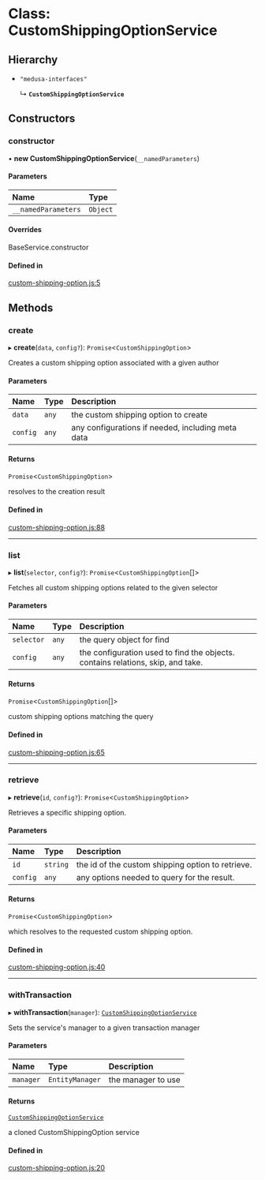 # Class: CustomShippingOptionService

## Hierarchy

- `"medusa-interfaces"`

  ↳ **`CustomShippingOptionService`**

## Constructors

### constructor

• **new CustomShippingOptionService**(`__namedParameters`)

#### Parameters

| Name | Type |
| :------ | :------ |
| `__namedParameters` | `Object` |

#### Overrides

BaseService.constructor

#### Defined in

[custom-shipping-option.js:5](https://github.com/medusajs/medusa/blob/636edb65/packages/medusa/src/services/custom-shipping-option.js#L5)

## Methods

### create

▸ **create**(`data`, `config?`): `Promise`<`CustomShippingOption`\>

Creates a custom shipping option associated with a given author

#### Parameters

| Name | Type | Description |
| :------ | :------ | :------ |
| `data` | `any` | the custom shipping option to create |
| `config` | `any` | any configurations if needed, including meta data |

#### Returns

`Promise`<`CustomShippingOption`\>

resolves to the creation result

#### Defined in

[custom-shipping-option.js:88](https://github.com/medusajs/medusa/blob/636edb65/packages/medusa/src/services/custom-shipping-option.js#L88)

___

### list

▸ **list**(`selector`, `config?`): `Promise`<`CustomShippingOption`[]\>

Fetches all custom shipping options related to the given selector

#### Parameters

| Name | Type | Description |
| :------ | :------ | :------ |
| `selector` | `any` | the query object for find |
| `config` | `any` | the configuration used to find the objects. contains relations, skip, and take. |

#### Returns

`Promise`<`CustomShippingOption`[]\>

custom shipping options matching the query

#### Defined in

[custom-shipping-option.js:65](https://github.com/medusajs/medusa/blob/636edb65/packages/medusa/src/services/custom-shipping-option.js#L65)

___

### retrieve

▸ **retrieve**(`id`, `config?`): `Promise`<`CustomShippingOption`\>

Retrieves a specific shipping option.

#### Parameters

| Name | Type | Description |
| :------ | :------ | :------ |
| `id` | `string` | the id of the custom shipping option to retrieve. |
| `config` | `any` | any options needed to query for the result. |

#### Returns

`Promise`<`CustomShippingOption`\>

which resolves to the requested custom shipping option.

#### Defined in

[custom-shipping-option.js:40](https://github.com/medusajs/medusa/blob/636edb65/packages/medusa/src/services/custom-shipping-option.js#L40)

___

### withTransaction

▸ **withTransaction**(`manager`): [`CustomShippingOptionService`](CustomShippingOptionService.md)

Sets the service's manager to a given transaction manager

#### Parameters

| Name | Type | Description |
| :------ | :------ | :------ |
| `manager` | `EntityManager` | the manager to use |

#### Returns

[`CustomShippingOptionService`](CustomShippingOptionService.md)

a cloned CustomShippingOption service

#### Defined in

[custom-shipping-option.js:20](https://github.com/medusajs/medusa/blob/636edb65/packages/medusa/src/services/custom-shipping-option.js#L20)
